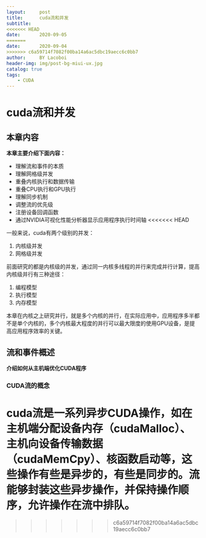 ```yaml
---
layout:     post
title:      cuda流和并发
subtitle:   
<<<<<<< HEAD
date:       2020-09-05
=======
date:       2020-09-04
>>>>>>> c6a59714f7082f00ba14a6ac5dbc19aecc6c0bb7
author:     BY Lacoboi
header-img: img/post-bg-miui-ux.jpg
catalog: true
tags:
    - CUDA
---
```


# cuda流和并发

## 本章内容

**本章主要介绍下面内容：**
- 理解流和事件的本质
- 理解网格级并发
- 重叠内核执行和数据传输
- 重叠CPU执行和GPU执行
- 理解同步机制
- 调整流的优先级
- 注册设备回调函数
- 通过NVIDIA可视化性能分析器显示应用程序执行时间轴
<<<<<<< HEAD

一般来说，cuda有两个级别的并发：
1. 内核级并发
2. 网格级并发

前面研究的都是内核级的并发，通过同一内核多线程的并行来完成并行计算，提高内核级并行有三种途径：
1. 编程模型
2. 执行模型
3. 内存模型

本章在内核之上研究并行，就是多个内核的并行，在实际应用中，应用程序多半都不是单个内核的，多个内核最大程度的并行可以最大限度的使用GPU设备，是提高应用程序效率的关键。

## 流和事件概述
**介绍如何从主机端优化CUDA程序**

### CUDA流的概念
cuda流是一系列异步CUDA操作，如在主机端分配设备内存（cudaMalloc）、主机向设备传输数据（cudaMemCpy）、核函数启动等，这些操作有些是异步的，有些是同步的。流能够封装这些异步操作，并保持操作顺序，允许操作在流中排队。
=======
>>>>>>> c6a59714f7082f00ba14a6ac5dbc19aecc6c0bb7
